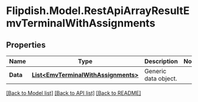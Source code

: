 # Flipdish.Model.RestApiArrayResultEmvTerminalWithAssignments
## Properties

Name | Type | Description | Notes
------------ | ------------- | ------------- | -------------
**Data** | [**List&lt;EmvTerminalWithAssignments&gt;**](EmvTerminalWithAssignments.md) | Generic data object. | 

[[Back to Model list]](../README.md#documentation-for-models) [[Back to API list]](../README.md#documentation-for-api-endpoints) [[Back to README]](../README.md)

